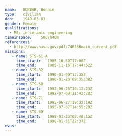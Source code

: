 ```yaml
---
name:	DUNBAR, Bonnie
type:	civilian
dob:	1949-03-03
gender:	Female
qualifications:
  - MSc in ceramic engineering
timeinspace:	50d7h40m
references:
  - http://www.nasa.gov/pdf/740566main_current.pdf
missions:
   - name: STS-61-A
     time_start:   1985-10-30T17:00Z
     time_end:     1985-11-16T17:44:52Z
   - name: STS-32
     time_start:   1990-01-09T12:35Z
     time_end:     1990-01-20T09:35:38Z
   - name: STS-50
     time_start:   1992-06-25T16:12:23Z
     time_end:     1992-07-09T11:42:28Z
   - name: STS-71
     time_start:   1995-06-27T19:32:19Z
     time_end:     1995-07-07T14:55:29Z
   - name: STS-89
     time_start:   1998-01-23T02:48:15Z
     time_end:     1998-01-31T22:37Z
evas:
---
```


